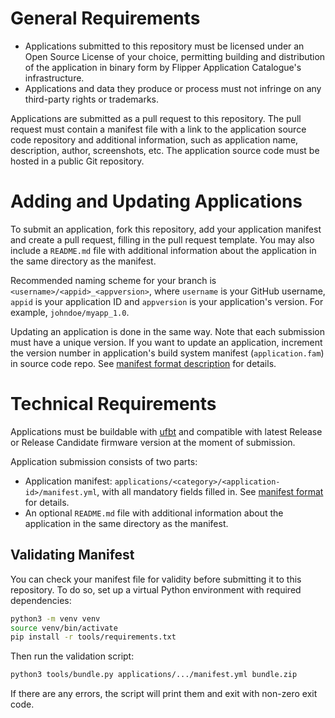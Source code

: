 # General Requirements

 * Applications submitted to this repository must be licensed under an Open Source License of your choice, permitting building and distribution of the application in binary form by Flipper Application Catalogue's infrastructure.
 * Applications and data they produce or process must not infringe on any third-party rights or trademarks.

Applications are submitted as a pull request to this repository. The pull request must contain a manifest file with a link to the application source code repository and additional information, such as application name, description, author, screenshots, etc. The application source code must be hosted in a public Git repository. 

# Adding and Updating Applications

To submit an application, fork this repository, add your application manifest and create a pull request, filling in the pull request template. You may also include a `README.md` file with additional information about the application in the same directory as the manifest.

Recommended naming scheme for your branch is `<username>/<appid>_<appversion>`, where `username` is your GitHub username, `appid` is your application ID and `appversion` is your application's version. For example, `johndoe/myapp_1.0`.

Updating an application is done in the same way. Note that each submission must have a unique version. If you want to update an application, increment the version number in application's build system manifest (`application.fam`) in source code repo. See [manifest format description](./Manifest.md#application-version) for details.

# Technical Requirements

Applications must be buildable with [ufbt](https://pypi.org/project/ufbt/) and compatible with latest Release or Release Candidate firmware version at the moment of submission.

Application submission consists of two parts:
 - Application manifest: `applications/<category>/<application-id>/manifest.yml`, with all mandatory fields filled in. See [manifest format](./Manifest.md) for details.
 - An optional `README.md` file with additional information about the application in the same directory as the manifest.

## Validating Manifest

You can check your manifest file for validity before submitting it to this repository. To do so, set up a virtual Python environment with required dependencies:

```bash
python3 -m venv venv
source venv/bin/activate
pip install -r tools/requirements.txt
```

Then run the validation script:

```bash
python3 tools/bundle.py applications/.../manifest.yml bundle.zip
```

If there are any errors, the script will print them and exit with non-zero exit code.
